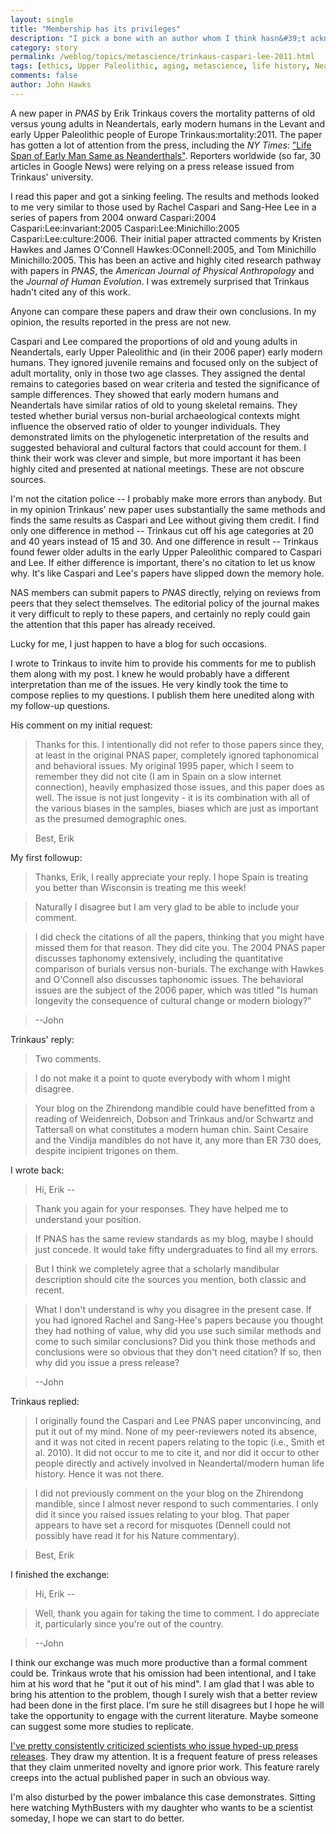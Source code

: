 ```yaml
---
layout: single 
title: "Membership has its privileges" 
description: "I pick a bone with an author whom I think hasn&#39;t acknowledged important prior work." 
category: story
permalink: /weblog/topics/metascience/trinkaus-caspari-lee-2011.html
tags: [ethics, Upper Paleolithic, aging, metascience, life history, Neandertals] 
comments: false 
author: John Hawks 
---
```


A new paper in <i>PNAS</i> by Erik Trinkaus covers the mortality patterns of old versus young adults in Neandertals, early modern humans in the Levant and early Upper Paleolithic people of Europe <bib>Trinkaus:mortality:2011</bib>. The paper has gotten a lot of attention from the press, including the <i>NY Times</i>: <a href="http://www.nytimes.com/2011/01/11/science/11obneanderthal.html">"Life Span of Early Man Same as Neanderthals"</a>. Reporters worldwide (so far, 30 articles in Google News) were relying on a press release issued from Trinkaus' university. 

I read this paper and got a sinking feeling. The results and methods looked to me very similar to those used by Rachel Caspari and Sang-Hee Lee in a series of papers from 2004 onward <bib>Caspari:2004</bib> <bib>Caspari:Lee:invariant:2005</bib> <bib>Caspari:Lee:Minichillo:2005</bib> <bib>Caspari:Lee:culture:2006</bib>. Their initial paper attracted comments by Kristen Hawkes and James O'Connell <bib>Hawkes:OConnell:2005</bib>, and Tom Minichillo <bib>Minichillo:2005</bib>. This has been an active and highly cited research pathway with papers in <i>PNAS</i>, the <i>American Journal of Physical Anthropology</i> and the <i>Journal of Human Evolution</i>. I was extremely surprised that Trinkaus hadn't cited any of this work. 

Anyone can compare these papers and draw their own conclusions. In my opinion, the results reported in the press are not new. 

Caspari and Lee compared the proportions of old and young adults in Neandertals, early Upper Paleolithic and (in their 2006 paper) early modern humans. They ignored juvenile remains and focused only on the subject of adult mortality, only in those two age classes. They assigned the dental remains to categories based on wear criteria and tested the significance of sample differences. They showed that early modern humans and Neandertals have similar ratios of old to young skeletal remains. They tested whether burial versus non-burial archaeological contexts might influence the observed ratio of older to younger individuals. They demonstrated limits on the phylogenetic interpretation of the results and suggested behavioral and cultural factors that could account for them. I think their work was clever and simple, but more important it has been highly cited and presented at national meetings. These are not obscure sources.

I'm not the citation police -- I probably make more errors than anybody. But in my opinion Trinkaus' new paper uses substantially the same methods and finds the same results as Caspari and Lee without giving them credit. I find only one difference in method -- Trinkaus cut off his age categories at 20 and 40 years instead of 15 and 30. And one difference in result -- Trinkaus found fewer older adults in the early Upper Paleolithic compared to Caspari and Lee. If either difference is important, there's no citation to let us know why. It's like Caspari and Lee's papers have slipped down the memory hole. 

NAS members can submit papers to <i>PNAS</i> directly, relying on reviews from peers that they select themselves. The editorial policy of the journal makes it very difficult to reply to these papers, and certainly no reply could gain the attention that this paper has already received. 

Lucky for me, I just happen to have a blog for such occasions. 

I wrote to Trinkaus to invite him to provide his comments for me to publish them along with my post. I knew he would probably have a different interpretation than me of the issues. He very kindly took the time to compose replies to my questions. I publish them here unedited along with my follow-up questions. 

His comment on my initial request:

<blockquote>Thanks for this. I intentionally did not refer to those papers since they, at least in the original PNAS paper, completely ignored taphonomical and behavioral issues.  My original 1995 paper, which I seem to remember they did not cite (I am in Spain on a slow internet connection), heavily emphasized those issues, and this paper does as well.  The issue is not just longevity - it is its combination with all of the various biases in the samples, biases which are just as important as the presumed demographic ones.</blockquote>

<blockquote>Best, Erik</blockquote>

My first followup: 

<blockquote>Thanks, Erik, I really appreciate your reply. I hope Spain is treating you better than Wisconsin is treating me this week!</blockquote>

<blockquote>Naturally I disagree but I am very glad to be able to include your comment.</blockquote>

<blockquote>I did check the citations of all the papers, thinking that you might have missed them for that reason. They did cite you. The 2004 PNAS paper discusses taphonomy extensively, including the quantitative comparison of burials versus non-burials. The exchange with Hawkes and O'Connell also discusses taphonomic issues. The behavioral issues are the subject of the 2006 paper, which was titled "Is human longevity the consequence of cultural change or modern biology?"</blockquote>

<blockquote>--John</blockquote>


Trinkaus' reply:

<blockquote>Two comments.</blockquote>

<blockquote>I do not make it a point to quote everybody with whom I might disagree.</blockquote>

<blockquote>Your blog on the Zhirendong mandible could have benefitted from a reading of Weidenreich, Dobson and Trinkaus and/or Schwartz and Tattersall on what constitutes a modern human chin.  Saint Cesaire and the Vindija mandibles do not have it, any more than ER 730 does, despite incipient trigones on them.</blockquote>

I wrote back: 

<blockquote>Hi, Erik --</blockquote>

<blockquote>Thank you again for your responses. They have helped me to understand your position.</blockquote>

<blockquote>If PNAS has the same review standards as my blog, maybe I should just concede. It would take fifty undergraduates to find all my errors.</blockquote>

<blockquote>But I think we completely agree that a scholarly mandibular description should cite the sources you mention, both classic and recent.</blockquote>

<blockquote>What I don't understand is why you disagree in the present case. If you had ignored Rachel and Sang-Hee's papers because you thought they had nothing of value, why did you use such similar methods and come to such similar conclusions? Did you think those methods and conclusions were so obvious that they don't need citation? If so, then why did you issue a press release?</blockquote>

<blockquote>--John</blockquote>


Trinkaus replied: 

<blockquote>I originally found the Caspari and Lee PNAS paper unconvincing, and put it out of my mind.  None of my peer-reviewers noted its absence, and it was not cited in recent papers relating to the topic (i.e., Smith et al. 2010).  It did not occur to me to cite it, and nor did it occur to other people directly and actively involved in Neandertal/modern human life history. Hence it was not there.</blockquote>

<blockquote>I did not previously comment on the your blog on the Zhirendong mandible, since I almost never respond to such commentaries.  I only did it since you raised issues relating to your blog.  That paper appears to have set a record for misquotes (Dennell could not possibly have read it for his Nature commentary).</blockquote>

<blockquote>Best, Erik</blockquote>


I finished the exchange: 

<blockquote>Hi, Erik -- </blockquote>

<blockquote>Well, thank you again for taking the time to comment. I do appreciate it, particularly since you're out of the country. </blockquote>

<blockquote>--John</blockquote>

I think our exchange was much more productive than a formal comment could be. Trinkaus wrote that his omission had been intentional, and I take him at his word that he "put it out of his mind".  I am glad that I was able to bring his attention to the problem, though I surely wish that a better review had been done in the first place. I'm sure he still disagrees but I hope he will take the opportunity to engage with the current literature. Maybe someone can suggest some more studies to replicate. 

<a href="http://johnhawks.net/node/15135">I've pretty consistently criticized scientists who issue hyped-up press releases</a>. They draw my attention.  It is a frequent feature of press releases that they claim unmerited novelty and ignore prior work. This feature rarely creeps into the actual published paper in such an obvious way. 

I'm also disturbed by the power imbalance this case demonstrates. Sitting here watching MythBusters with my daughter who wants to be a scientist someday, I hope we can start to do better. 


